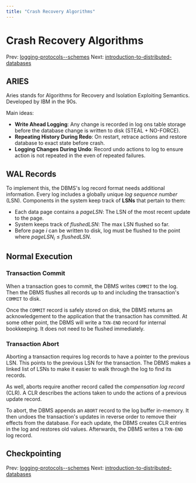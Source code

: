 ```yaml
---
title: "Crash Recovery Algorithms"
---
```


# Crash Recovery Algorithms

Prev: [logging-protocols--schemes](logging-protocols--schemes.md)
Next: [introduction-to-distributed-databases](introduction-to-distributed-databases.md)

## ARIES

Aries stands for Algorithms for Recovery and Isolation Exploiting Semantics. Developed by IBM in the 90s.

Main ideas:

- **Write Ahead Logging**: Any change is recorded in log ons table storage before the database change is written to disk (STEAL + NO-FORCE).
- **Repeating History During Redo**: On restart, retrace actions and restore database to exact state before crash.
- **Logging Changes During Undo**: Record undo actions to log to ensure action is not repeated in the even of repeated failures.

## WAL Records

To implement this, the DBMS's log record format needs additional information. Every log includes a globally unique *log sequence number* (LSN).
Components in the system keep track of **LSNs** that pertain to them:

- Each data page contains a *pageLSN*: The LSN of the most recent update to the page.
- System keeps track of *flushedLSN*: The max LSN flushed so far.
- Before page $i$ can be written to disk, log must be flushed to the point where $pageLSN_i \le flushedLSN$.

## Normal Execution

### Transaction Commit

When a transaction goes to commit, the DBMS writes `COMMIT` to the log. Then the DBMS flushes all records up to and including the transaction's `COMMIT` to disk.

Once the `COMMIT` record is safely stored on disk, the DBMS returns an acknowledgement to the application that the transaction has committed. At some other point, the DBMS will write a `TXN-END` record for internal bookkeeping. It does not need to be flushed immediately.

### Transaction Abort

Aborting a transaction requires log records to have a pointer to the previous LSN. This points to the previous LSN for the transaction. The DBMS makes a linked list of LSNs to make it easier to walk through the log to find its records.

As well, aborts require another record called the *compensation log record* (CLR). A CLR describes the actions taken to undo the actions of a previous update record.

To abort, the DBMS appends an `ABORT` record to the log buffer in-memory. It then undoes the transaction's updates in reverse order to remove their effects from the database. For each update, the DBMS creates CLR entries in the log and restores old values. Afterwards, the DBMS writes a `TXN-END` log record.

## Checkpointing

Prev: [logging-protocols--schemes](logging-protocols--schemes.md)
Next: [introduction-to-distributed-databases](introduction-to-distributed-databases.md)
